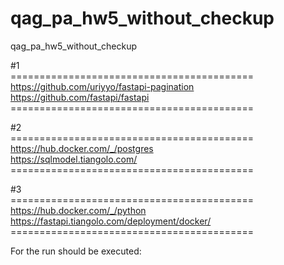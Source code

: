 # qag_pa_hw5_without_checkup
qag_pa_hw5_without_checkup

#1
<br>==========================================</br>
https://github.com/uriyyo/fastapi-pagination <br>
https://github.com/fastapi/fastapi
<br>==========================================</br>

#2
<br>==========================================</br>
https://hub.docker.com/_/postgres <br>
https://sqlmodel.tiangolo.com/
<br>==========================================</br>

#3
<br>==========================================</br>
https://hub.docker.com/_/python <br>
https://fastapi.tiangolo.com/deployment/docker/
<br>==========================================</br>

For the run should be executed:

